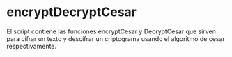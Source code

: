 # encryptDecryptCesar
El script contiene las funciones encryptCesar y DecryptCesar que sirven para cifrar un texto y descifrar un criptograma usando el algoritmo de cesar respectivamente.
